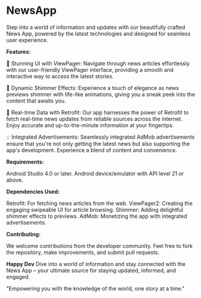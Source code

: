 # NewsApp
Step into a world of information and updates with our beautifully crafted News App, powered by the latest technologies and designed for seamless user experience.

**Features:**

📰 Stunning UI with ViewPager: Navigate through news articles effortlessly with our user-friendly ViewPager interface, providing a smooth and interactive way to access the latest stories.

🌟 Dynamic Shimmer Effects: Experience a touch of elegance as news previews shimmer with life-like animations, giving you a sneak peek into the content that awaits you.

🔗 Real-time Data with Retrofit: Our app harnesses the power of Retrofit to fetch real-time news updates from reliable sources across the internet. Enjoy accurate and up-to-the-minute information at your fingertips.

💡 Integrated Advertisements: Seamlessly integrated AdMob advertisements ensure that you're not only getting the latest news but also supporting the app's development. Experience a blend of content and convenience.

**Requirements:**

Android Studio 4.0 or later.
Android device/emulator with API level 21 or above.

**Dependencies Used:**

Retrofit: For fetching news articles from the web.
ViewPager2: Creating the engaging swipeable UI for article browsing.
Shimmer: Adding delightful shimmer effects to previews.
AdMob: Monetizing the app with integrated advertisements.

**Contributing:**

We welcome contributions from the developer community. Feel free to fork the repository, make improvements, and submit pull requests.

**Happy Dev**
Dive into a world of information and stay connected with the News App – your ultimate source for staying updated, informed, and engaged.

"Empowering you with the knowledge of the world, one story at a time."
